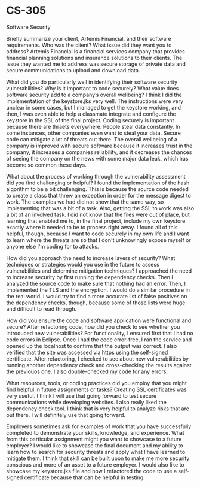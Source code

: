 # CS-305
Software Security

Briefly summarize your client, Artemis Financial, and their software requirements. Who was the client? What issue did they want you to address?
Artemis Financial is a financial services company that provides financial planning solutions and insurance solutions to their clients. The issue they wanted me to address was secure storage of private data and secure communications to upload and download data.

What did you do particularly well in identifying their software security vulnerabilities? Why is it important to code securely? What value does software security add to a company’s overall wellbeing?
I think I did the implementation of the keystore.jks very well. The instructions were very unclear in some cases, but I managed to get the keystore working, and then, I was even able to help a classmate integrate and configure the keystore in the SSL of the final project. Coding securely is important because there are thraets everywhere. People steal data constantly. In some instances, other companies even want to steal your data. Secure code can mitigate a lot of threats out there. The overall wellbeing of a company is improved with secure software because it increases trust in the company, it increases a companies reliability, and it decreases the chances of seeing the company on the news with some major data leak, which has become so common these days.

What about the process of working through the vulnerability assessment did you find challenging or helpful?
I found the implementation of the hash algorithm to be a bit challenging. This is because the source code needed to create a class that threw an exception in order for the message digest to work. The examples we had did not show that the same way, so implementing that was a bit of a task. Also, getting the SSL to work was also a bit of an involved task. I did not know that the files were out of place, but learning that enabled me to, in the final project, include my own keystore exactly where it needed to be to process right away. I found all of this helpful, though, because I want to code securely in my own life and I want to learn where the threats are so that I don't unknowingly expose myself or anyone else I'm coding for to attacks.

How did you approach the need to increase layers of security? What techniques or strategies would you use in the future to assess vulnerabilities and determine mitigation techniques?
I approached the need to increase security by first running the dependency checks. Then I analyzed the source code to make sure that nothing had an error. Then, I implemented the TLS and the encryption. I would do a similar procedure in the real world. I would try to find a more accurate list of false positives on the dependency checks, though, because some of those lists were huge and difficult to read through.

How did you ensure the code and software application were functional and secure? After refactoring code, how did you check to see whether you introduced new vulnerabilities?
For functionality, I ensured first that I had no code errors in Eclipse. Once I had the code error-free, I ran the service and opened up the localhost to confirm that the output was correct. I also verified that the site was accessed via https using the self-signed certificate. After refactoring, I checked to see about new vulnerabilities by running another dependency check and cross-checking the results against the previouos one. I also double-checked my code for any errors.

What resources, tools, or coding practices did you employ that you might find helpful in future assignments or tasks?
Creating SSL certificates was very useful. I think I will use that going forward to test secure communications while developing websites. I also really liked the dependency check tool. I think that is very helpful to analyze risks that are out there. I will definitely use that going forward.

Employers sometimes ask for examples of work that you have successfully completed to demonstrate your skills, knowledge, and experience. What from this particular assignment might you want to showcase to a future employer?
I would like to showcase the final document and my ability to learn how to search for security threats and apply what I have learned to mitigate them. I think that skill can be built upon to make me more security conscious and more of an asset to a future employer. I would also like to showcase my keystore.jks file and how I refactored the code to use a self-signed certificate because that can be helpful in testing.
